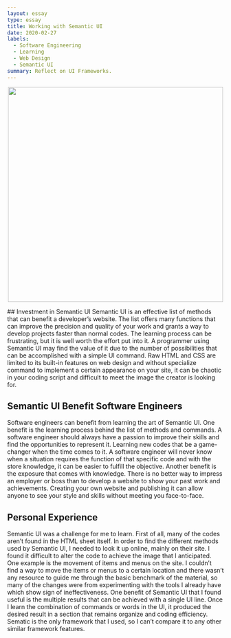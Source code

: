 ```yaml
---
layout: essay
type: essay
title: Working with Semantic UI
date: 2020-02-27
labels:
  - Software Engineering
  - Learning
  - Web Design
  - Semantic UI
summary: Reflect on UI Frameworks.
---
```


<p align='center'>  
<img src='https://c4.wallpaperflare.com/wallpaper/488/549/69/technology-internet-business-scheme-wallpaper-preview.jpg' width='500'/>
</p>
## Investment in Semantic UI
Semantic UI is an effective list of methods that can benefit a developer’s website. The list offers many functions that can improve the precision and quality of your work and grants a way to develop projects faster than normal codes. The learning process can be frustrating, but it is well worth the effort put into it. A programmer using Semantic UI may find the value of it due to the number of possibilities that can be accomplished with a simple UI command. Raw HTML and CSS are limited to its built-in features on web design and without specialize command to implement a certain appearance on your site, it can be chaotic in your coding script and difficult to meet the image the creator is looking for. 

## Semantic UI Benefit Software Engineers
Software engineers can benefit from learning the art of Semantic UI. One benefit is the learning process behind the list of methods and commands. A software engineer should always have a passion to improve their skills and find the opportunities to represent it. Learning new codes that be a game-changer when the time comes to it. A software engineer will never know when a situation requires the function of that specific code and with the store knowledge, it can be easier to fulfill the objective. Another benefit is the exposure that comes with knowledge. There is no better way to impress an employer or boss than to develop a website to show your past work and achievements. Creating your own website and publishing it can allow anyone to see your style and skills without meeting you face-to-face.

## Personal Experience
Semantic UI was a challenge for me to learn. First of all, many of the codes aren’t found in the HTML sheet itself. In order to find the different methods used by Semantic UI, I needed to look it up online, mainly on their site. I found it difficult to alter the code to achieve the image that I anticipated. One example is the movement of items and menus on the site. I couldn’t find a way to move the items or menus to a certain location and there wasn’t any resource to guide me through the basic benchmark of the material, so many of the changes were from experimenting with the tools I already have which show sign of ineffectiveness. One benefit of Semantic UI that I found useful is the multiple results that can be achieved with a single UI line. Once I learn the combination of commands or words in the UI, it produced the desired result in a section that remains organize and coding efficiency. Sematic is the only framework that I used, so I can’t compare it to any other similar framework features. 
